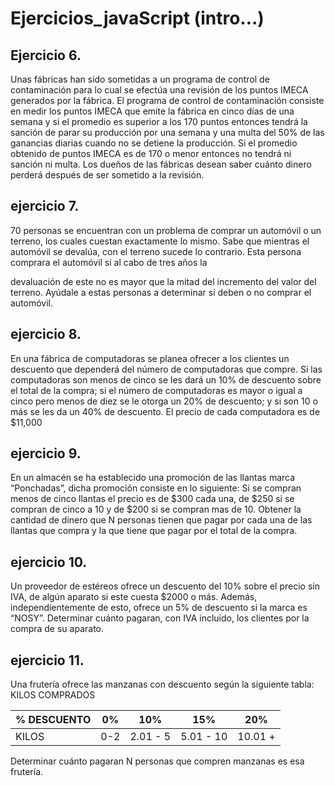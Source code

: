 # Ejercicios_javaScript (intro...)

## Ejercicio 6.
Unas fábricas han sido sometidas a un programa de control de contaminación para lo cual
se efectúa una revisión de los puntos IMECA generados por la fábrica. El programa de control
de contaminación consiste en medir los puntos IMECA que emite la fábrica en cinco días de
una semana y si el promedio es superior a los 170 puntos entonces tendrá la sanción de
parar su producción por una semana y una multa del 50% de las ganancias diarias cuando
no se detiene la producción. Si el promedio obtenido de puntos IMECA es de 170 o menor
entonces no tendrá ni sanción ni multa. Los dueños de las fábricas desean saber cuánto
dinero perderá después de ser sometido a la revisión.

## ejercicio 7.
70 personas se encuentran con un problema de comprar un automóvil o un terreno, los
cuales cuestan exactamente lo mismo. Sabe que mientras el automóvil se devalúa, con el
terreno sucede lo contrario. Esta persona comprara el automóvil si al cabo de tres años la

devaluación de este no es mayor que la mitad del incremento del valor del terreno. Ayúdale
a estas personas a determinar si deben o no comprar el automóvil.

## ejercicio 8.
En una fábrica de computadoras se planea ofrecer a los clientes un descuento que
dependerá del número de computadoras que compre. Si las computadoras son menos de
cinco se les dará un 10% de descuento sobre el total de la compra; si el número de
computadoras es mayor o igual a cinco pero menos de diez se le otorga un 20% de
descuento; y si son 10 o más se les da un 40% de descuento. El precio de cada computadora
es de $11,000

## ejercicio 9.
En un almacén se ha establecido una promoción de las llantas marca “Ponchadas”, dicha
promoción consiste en lo siguiente: Si se compran menos de cinco llantas el precio es de
$300 cada una, de $250 si se compran de cinco a 10 y de $200 si se compran mas de 10.
Obtener la cantidad de dinero que N personas tienen que pagar por cada una de las llantas
que compra y la que tiene que pagar por el total de la compra.

## ejercicio 10.
Un proveedor de estéreos ofrece un descuento del 10% sobre el precio sin IVA, de algún
aparato si este cuesta $2000 o más. Además, independientemente de esto, ofrece un 5% de
descuento si la marca es “NOSY”. Determinar cuánto pagaran, con IVA incluido, los clientes
por la compra de su aparato.

## ejercicio 11.
Una frutería ofrece las manzanas con descuento según la siguiente tabla:
KILOS COMPRADOS

|% DESCUENTO | 0% | 10% | 15% | 20% |
|------------|----|-----|-----|-----|
|KILOS | 0-2 | 2.01 - 5 |5.01 - 10 |10.01 +|

Determinar cuánto pagaran N personas que compren manzanas es esa frutería.